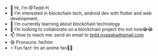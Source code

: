 - 👋 Hi, I’m @Tedd-H
- 👀 I’m interested in blockchain tech, android dev with flutter and web development.
- 🌱 I’m currently learning about blockchain technology
- 💞️ I’m looking to collaborate on a blockchain project tho not now😂😂
- 📫 How to reach me: send an email to tedd.nyagaka@gmail.com
- 😄 Pronouns: he/him
- ⚡ Fun fact: Im an anime fan🤭😂

<!---
Tedd-H/Tedd-H is a ✨ special ✨ repository because its `README.md` (this file) appears on your GitHub profile.
You can click the Preview link to take a look at your changes.
--->
